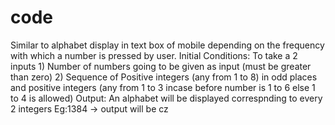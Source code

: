 # code
Similar to alphabet display in text box of mobile depending on the frequency with which a number is pressed by user.
Initial Conditions: To take a 2 inputs 1) Number of numbers going to be given as input (must be greater than zero) 2) Sequence of Positive integers (any from 1 to 8) in odd places and positive integers (any from 1 to 3 incase before number is 1 to 6 else 1 to 4 is allowed)
Output: An alphabet will be displayed correspnding to every 2 integers Eg:1384 -> output will be cz
